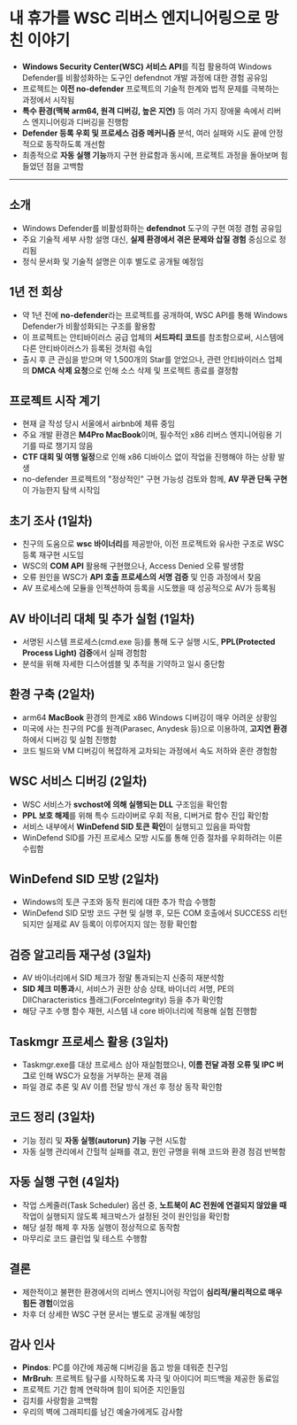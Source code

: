 # 내 휴가를 WSC 리버스 엔지니어링으로 망친 이야기


* **Windows Security Center(WSC) 서비스 API**를 직접 활용하여 Windows Defender를 비활성화하는 도구인 defendnot 개발 과정에 대한 경험 공유임
* 프로젝트는 **이전 no-defender** 프로젝트의 기술적 한계와 법적 문제를 극복하는 과정에서 시작됨
* **특수 환경(맥북 arm64, 원격 디버깅, 높은 지연)** 등 여러 가지 장애물 속에서 리버스 엔지니어링과 디버깅을 진행함
* **Defender 등록 우회 및 프로세스 검증 메커니즘** 분석, 여러 실패와 시도 끝에 안정적으로 동작하도록 개선함
* 최종적으로 **자동 실행 기능**까지 구현 완료함과 동시에, 프로젝트 과정을 돌아보며 힘들었던 점을 고백함

---

소개
--

* Windows Defender를 비활성화하는 **defendnot** 도구의 구현 여정 경험 공유임
* 주요 기술적 세부 사항 설명 대신, **실제 환경에서 겪은 문제와 삽질 경험** 중심으로 정리됨
* 정식 문서화 및 기술적 설명은 이후 별도로 공개될 예정임

1년 전 회상
-------

* 약 1년 전에 **no-defender**라는 프로젝트를 공개하여, WSC API를 통해 Windows Defender가 비활성화되는 구조를 활용함
* 이 프로젝트는 안티바이러스 공급 업체의 **서드파티 코드**를 참조함으로써, 시스템에 다른 안티바이러스가 등록된 것처럼 속임
* 출시 후 큰 관심을 받으며 약 1,500개의 Star를 얻었으나, 관련 안티바이러스 업체의 **DMCA 삭제 요청**으로 인해 소스 삭제 및 프로젝트 종료를 결정함

프로젝트 시작 계기
----------

* 현재 글 작성 당시 서울에서 airbnb에 체류 중임
* 주요 개발 환경은 **M4Pro MacBook**이며, 필수적인 x86 리버스 엔지니어링용 기기를 따로 챙기지 않음
* **CTF 대회 및 여행 일정**으로 인해 x86 디바이스 없이 작업을 진행해야 하는 상황 발생
* no-defender 프로젝트의 "정상적인" 구현 가능성 검토와 함께, **AV 무관 단독 구현**이 가능한지 탐색 시작임

초기 조사 (1일차)
-----------

* 친구의 도움으로 **wsc 바이너리**를 제공받아, 이전 프로젝트와 유사한 구조로 WSC 등록 재구현 시도임
* WSC의 **COM API** 활용해 구현했으나, Access Denied 오류 발생함
* 오류 원인을 WSC가 **API 호출 프로세스의 서명 검증** 및 인증 과정에서 찾음
* AV 프로세스에 모듈을 인젝션하여 등록을 시도했을 때 성공적으로 AV가 등록됨

AV 바이너리 대체 및 추가 실험 (1일차)
------------------------

* 서명된 시스템 프로세스(cmd.exe 등)를 통해 도구 실행 시도, **PPL(Protected Process Light) 검증**에서 실패 경험함
* 분석을 위해 자세한 디스어셈블 및 추적을 기약하고 일시 중단함

환경 구축 (2일차)
-----------

* arm64 **MacBook** 환경의 한계로 x86 Windows 디버깅이 매우 어려운 상황임
* 미국에 사는 친구의 PC를 원격(Parasec, Anydesk 등)으로 이용하여, **고지연 환경** 하에서 디버깅 및 실험 진행함
* 코드 빌드와 VM 디버깅이 복잡하게 교차되는 과정에서 속도 저하와 혼란 경험함

WSC 서비스 디버깅 (2일차)
-----------------

* WSC 서비스가 **svchost에 의해 실행되는 DLL** 구조임을 확인함
* **PPL 보호 해제**를 위해 특수 드라이버로 우회 적용, 디버거로 함수 진입 확인함
* 서비스 내부에서 **WinDefend SID 토큰 확인**이 실행되고 있음을 파악함
* WinDefend SID를 가진 프로세스 모방 시도를 통해 인증 절차를 우회하려는 이론 수립함

WinDefend SID 모방 (2일차)
----------------------

* Windows의 토큰 구조와 동작 원리에 대한 추가 학습 수행함
* WinDefend SID 모방 코드 구현 및 실행 후, 모든 COM 호출에서 SUCCESS 리턴되지만 실제로 AV 등록이 이루어지지 않는 정황 확인함

검증 알고리듬 재구성 (3일차)
-----------------

* AV 바이너리에서 SID 체크가 정말 통과되는지 신중히 재분석함
* **SID 체크 미통과**시, 서비스가 권한 상승 상태, 바이너리 서명, PE의 DllCharacteristics 플래그(ForceIntegrity) 등을 추가 확인함
* 해당 구조 수행 함수 재현, 시스템 내 core 바이너리에 적용해 실험 진행함

Taskmgr 프로세스 활용 (3일차)
---------------------

* Taskmgr.exe를 대상 프로세스 삼아 재실험했으나, **이름 전달 과정 오류 및 IPC 버그**로 인해 WSC가 요청을 거부하는 문제 겪음
* 파일 경로 추론 및 AV 이름 전달 방식 개선 후 정상 동작 확인함

코드 정리 (3일차)
-----------

* 기능 정리 및 **자동 실행(autorun) 기능** 구현 시도함
* 자동 실행 관리에서 간헐적 실패를 겪고, 원인 규명을 위해 코드와 환경 점검 반복함

자동 실행 구현 (4일차)
--------------

* 작업 스케줄러(Task Scheduler) 옵션 중, **노트북이 AC 전원에 연결되지 않았을 때** 작업이 실행되지 않도록 체크박스가 설정된 것이 원인임을 확인함
* 해당 설정 해제 후 자동 실행이 정상적으로 동작함
* 마무리로 코드 클린업 및 테스트 수행함

결론
--

* 제한적이고 불편한 환경에서의 리버스 엔지니어링 작업이 **심리적/물리적으로 매우 힘든 경험**이었음
* 차후 더 상세한 WSC 구현 문서는 별도로 공개될 예정임

감사 인사
-----

* **Pindos**: PC를 야간에 제공해 디버깅을 돕고 방을 데워준 친구임
* **MrBruh**: 프로젝트 탐구를 시작하도록 자극 및 아이디어 피드백을 제공한 동료임
* 프로젝트 기간 함께 연락하며 힘이 되어준 지인들임
* 김치를 사랑함을 고백함
* 우리의 벽에 그래피티를 남긴 예술가에게도 감사함

